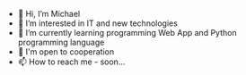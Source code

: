- 👋 Hi, I’m Michael
- 👀 I’m interested in IT and new technologies
- 🌱 I’m currently learning programming Web App and Python programming language
- 💞️ I'm open to cooperation 
- 📫 How to reach me - soon...

<!---
mmikeglobal/mmikeglobal is a ✨ special ✨ repository because its `README.md` (this file) appears on your GitHub profile.
You can click the Preview link to take a look at your changes.
--->
